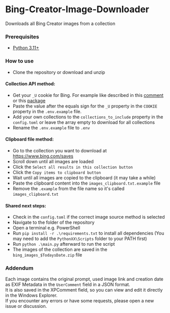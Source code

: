 # Bing-Creator-Image-Downloader
Downloads all Bing Creator images from a collection

### Prerequisites
* [Python 3.11+](https://www.python.org/downloads/)

### How to use
* Clone the repository or download and unzip
#### Collection API method:
* Get your `_U` cookie for Bing. For example like described in this [comment](https://old.reddit.com/r/bing/comments/172rpo6/is_there_any_way_to_download_image_collections/k72vjqs/) or this [package](https://pypi.org/project/sydney-py/)
* Paste the value after the equals sign for the `_U` property in the `COOKIE` property in the `.env.example` file.
* Add your own collections to the `collections_to_include` property in the `config.toml` or leave the array empty to download for all collections
* Rename the `.env.example` file to `.env`
#### Clipboard file method:
* Go to the collection you want to download at https://www.bing.com/saves
* Scroll down until all images are loaded
* Click the `Select all results in this collection button`
* Click the `Copy items to clipboard button`
* Wait until all images are copied to the clipboard (it may take a while)
* Paste the clipboard content into the `images_clipboard.txt.example` file
* Remove the `.example` from the file name so it's called `images_clipboard.txt`
#### Shared next steps:
* Check in the `config.toml` if the correct image source method is selected
* Navigate to the folder of the repository
* Open a terminal e.g. PowerShell
* Run `pip install -r .\requirements.txt` to install all dependencies (You may need to add the `PythonXX\Scripts` folder to your PATH first)
* Run `python .\main.py` afterward to run the script 
* The images of the collection are saved in the `bing_images_$TodaysDate.zip` file

### Addendum
Each image contains the original prompt, used image link and creation date as EXIF Metadata in the `UserComment` field in a JSON format.  
It is also saved in the XPComment field, so you can view and edit it directly in the Windows Explorer.  
If you encounter any errors or have some requests, please open a new issue or discussion.
